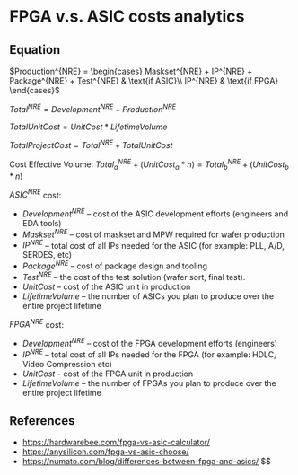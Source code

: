 # FPGA v.s. ASIC costs analytics

## Equation

<!-- markdownlint-disable MD037 -->

$Production^{NRE} = \begin{cases} Maskset^{NRE} + IP^{NRE} + Package^{NRE} + Test^{NRE} & \text{if ASIC}\\ IP^{NRE} & \text{if FPGA} \end{cases}$

<!-- markdownlint-restore -->

$Total^{NRE} = Development^{NRE} + Production^{NRE}$

$TotalUnitCost = UnitCost * LifetimeVolume$

$TotalProjectCost = Total^{NRE} + TotalUnitCost$

<!-- markdownlint-disable MD037 -->

Cost Effective Volume: $Total^{NRE}_a + (UnitCost_a * n) = Total^{NRE}_b + (UnitCost_b * n)$

<!-- markdownlint-restore -->

$ASIC^{NRE}$ cost:

- $Development^{NRE}$ – cost of the ASIC development efforts (engineers and EDA tools)
- $Maskset^{NRE}$ – cost of maskset and MPW required for wafer production
- $IP^{NRE}$ – total cost of all IPs needed for the ASIC (for example: PLL, A/D, SERDES, etc)
- $Package^{NRE}$ – cost of package design and tooling
- $Test^{NRE}$ – the cost of the test solution (wafer sort, final test).
- $Unit Cost$ – cost of the ASIC unit in production
- $Lifetime Volume$ – the number of ASICs you plan to produce over the entire project lifetime

$FPGA^{NRE}$ cost:

- $Development^{NRE}$ – cost of the FPGA development efforts (engineers)
- $IP^{NRE}$ – total cost of all IPs needed for the FPGA (for example: HDLC, Video Compression etc)
- $Unit Cost$ – cost of the FPGA unit in production
- $Lifetime Volume$ – the number of FPGAs you plan to produce over the entire project lifetime

## References

- <https://hardwarebee.com/fpga-vs-asic-calculator/>
- <https://anysilicon.com/fpga-vs-asic-choose/>
- <https://numato.com/blog/differences-between-fpga-and-asics/>
  $$
